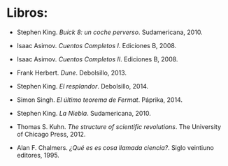 # Libros:
- Stephen King. *Buick 8: un coche perverso*. Sudamericana, 2010.

- Isaac Asimov. *Cuentos Completos I*. Ediciones B, 2008.

- Isaac Asimov. *Cuentos Completos II*. Ediciones B, 2008.

- Frank Herbert. *Dune*. Debolsillo, 2013.

- Stephen King. *El resplandor*. Debolsillo, 2014.

- Simon Singh. *El último teorema de Fermat*. Páprika, 2014.

- Stephen King. *La Niebla*. Sudamericana, 2010.

- Thomas S. Kuhn. *The structure of scientific revolutions*. The University of Chicago Press, 2012.

- Alan F. Chalmers. *¿Qué es es cosa llamada ciencia?*. Siglo veintiuno editores, 1995.

